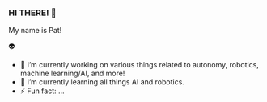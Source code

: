 ### HI THERE! 👋

My name is Pat!

<!--
**pdeptula/pdeptula** is a ✨ _special_ ✨ repository because its `README.md` (this file) appears on your GitHub profile.

Here are some ideas to get you started:

- 🔭 I’m currently working on ...
- 🌱 I’m currently learning ...
- 👯 I’m looking to collaborate on ...
- 🤔 I’m looking for help with ...
- 💬 Ask me about ...
- 📫 How to reach me: ...
- 😄 Pronouns: ...
- ⚡ Fun fact: ...
-->

👽 
- 🚀 I’m currently working on various things related to autonomy, robotics, machine learning/AI, and more!
- 👾 I’m currently learning all things AI and robotics.
- ⚡ Fun fact: ...


